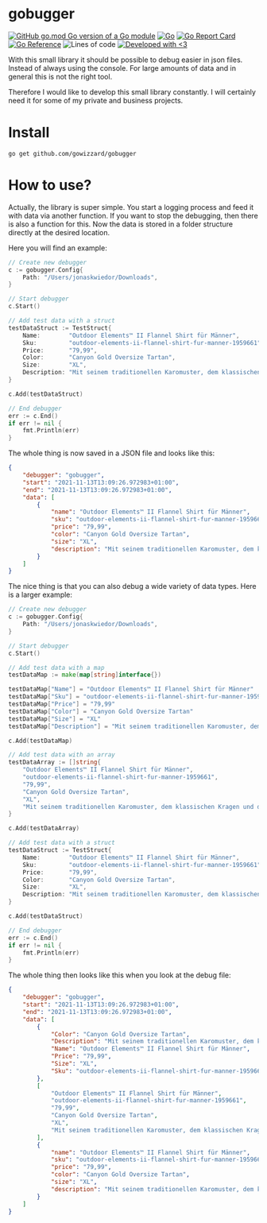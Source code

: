 # gobugger

[![GitHub go.mod Go version of a Go module](https://img.shields.io/github/go-mod/go-version/gowizzard/gobugger.svg)](https://golang.org/) [![Go](https://github.com/gowizzard/gobugger/actions/workflows/go.yml/badge.svg)](https://github.com/gowizzard/gobugger/actions/workflows/go.yml) [![Go Report Card](https://goreportcard.com/badge/github.com/gowizzard/gobugger)](https://goreportcard.com/report/github.com/gowizzard/gobugger) [![Go Reference](https://pkg.go.dev/badge/github.com/gowizzard/gobugger.svg)](https://pkg.go.dev/github.com/gowizzard/gobugger) ![Lines of code](https://img.shields.io/tokei/lines/github/gowizzard/gobugger) [![Developed with <3](https://img.shields.io/badge/Developed%20with-%3C3-19ABFF)](https://gowizzard.de/)

With this small library it should be possible to debug easier in json files. Instead of always using the console. For large amounts of data and in general this is not the right tool.

Therefore I would like to develop this small library constantly. I will certainly need it for some of my private and business projects.

# Install

```console
go get github.com/gowizzard/gobugger
```

# How to use?

Actually, the library is super simple. You start a logging process and feed it with data via another function. If you want to stop the debugging, then there is also a function for this. Now the data is stored in a folder structure directly at the desired location.

Here you will find an example:

```go
// Create new debugger
c := gobugger.Config{
    Path: "/Users/jonaskwiedor/Downloads",
}

// Start debugger
c.Start()

// Add test data with a struct
testDataStruct := TestStruct{
    Name:        "Outdoor Elements™ II Flannel Shirt für Männer",
    Sku:         "outdoor-elements-ii-flannel-shirt-fur-manner-1959661",
    Price:       "79,99",
    Color:       "Canyon Gold Oversize Tartan",
    Size:        "XL",
    Description: "Mit seinem traditionellen Karomuster, dem klassischen Kragen und den langen Ärmeln bringt dir dieses Hemd einen Casual-Look.",
}

c.Add(testDataStruct)

// End debugger
err := c.End()
if err != nil {
    fmt.Println(err)
}
```

The whole thing is now saved in a JSON file and looks like this:

```json
{
    "debugger": "gobugger",
    "start": "2021-11-13T13:09:26.972983+01:00",
    "end": "2021-11-13T13:09:26.972983+01:00",
    "data": [
        {
            "name": "Outdoor Elements™ II Flannel Shirt für Männer",
            "sku": "outdoor-elements-ii-flannel-shirt-fur-manner-1959661",
            "price": "79,99",
            "color": "Canyon Gold Oversize Tartan",
            "size": "XL",
            "description": "Mit seinem traditionellen Karomuster, dem klassischen Kragen und den langen Ärmeln bringt dir dieses Hemd einen Casual-Look."
        }
    ]
}
```

The nice thing is that you can also debug a wide variety of data types. Here is a larger example:

```go
// Create new debugger
c := gobugger.Config{
    Path: "/Users/jonaskwiedor/Downloads",
}

// Start debugger
c.Start()

// Add test data with a map
testDataMap := make(map[string]interface{})

testDataMap["Name"] = "Outdoor Elements™ II Flannel Shirt für Männer"
testDataMap["Sku"] = "outdoor-elements-ii-flannel-shirt-fur-manner-1959661"
testDataMap["Price"] = "79,99"
testDataMap["Color"] = "Canyon Gold Oversize Tartan"
testDataMap["Size"] = "XL"
testDataMap["Description"] = "Mit seinem traditionellen Karomuster, dem klassischen Kragen und den langen Ärmeln bringt dir dieses Hemd einen Casual-Look."

c.Add(testDataMap)

// Add test data with an array
testDataArray := []string{
    "Outdoor Elements™ II Flannel Shirt für Männer",
    "outdoor-elements-ii-flannel-shirt-fur-manner-1959661",
    "79,99",
    "Canyon Gold Oversize Tartan",
    "XL",
    "Mit seinem traditionellen Karomuster, dem klassischen Kragen und den langen Ärmeln bringt dir dieses Hemd einen Casual-Look.",
}

c.Add(testDataArray)

// Add test data with a struct
testDataStruct := TestStruct{
    Name:        "Outdoor Elements™ II Flannel Shirt für Männer",
    Sku:         "outdoor-elements-ii-flannel-shirt-fur-manner-1959661",
    Price:       "79,99",
    Color:       "Canyon Gold Oversize Tartan",
    Size:        "XL",
    Description: "Mit seinem traditionellen Karomuster, dem klassischen Kragen und den langen Ärmeln bringt dir dieses Hemd einen Casual-Look.",
}

c.Add(testDataStruct)

// End debugger
err := c.End()
if err != nil {
    fmt.Println(err)
}
```

The whole thing then looks like this when you look at the debug file:

```json
{
    "debugger": "gobugger",
    "start": "2021-11-13T13:09:26.972983+01:00",
    "end": "2021-11-13T13:09:26.972983+01:00",
    "data": [
        {
            "Color": "Canyon Gold Oversize Tartan",
            "Description": "Mit seinem traditionellen Karomuster, dem klassischen Kragen und den langen Ärmeln bringt dir dieses Hemd einen Casual-Look.",
            "Name": "Outdoor Elements™ II Flannel Shirt für Männer",
            "Price": "79,99",
            "Size": "XL",
            "Sku": "outdoor-elements-ii-flannel-shirt-fur-manner-1959661"
        },
        [
            "Outdoor Elements™ II Flannel Shirt für Männer",
            "outdoor-elements-ii-flannel-shirt-fur-manner-1959661",
            "79,99",
            "Canyon Gold Oversize Tartan",
            "XL",
            "Mit seinem traditionellen Karomuster, dem klassischen Kragen und den langen Ärmeln bringt dir dieses Hemd einen Casual-Look."
        ],
        {
            "name": "Outdoor Elements™ II Flannel Shirt für Männer",
            "sku": "outdoor-elements-ii-flannel-shirt-fur-manner-1959661",
            "price": "79,99",
            "color": "Canyon Gold Oversize Tartan",
            "size": "XL",
            "description": "Mit seinem traditionellen Karomuster, dem klassischen Kragen und den langen Ärmeln bringt dir dieses Hemd einen Casual-Look."
        }
    ]
}
```
